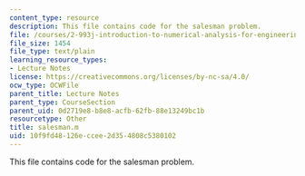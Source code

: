 ```yaml
---
content_type: resource
description: This file contains code for the salesman problem.
file: /courses/2-993j-introduction-to-numerical-analysis-for-engineering-13-002j-spring-2005/10f9fd48126eccee2d354808c5380102_salesman.m
file_size: 1454
file_type: text/plain
learning_resource_types:
- Lecture Notes
license: https://creativecommons.org/licenses/by-nc-sa/4.0/
ocw_type: OCWFile
parent_title: Lecture Notes
parent_type: CourseSection
parent_uid: 0d2719e8-b8e8-acfb-62fb-88e13249bc1b
resourcetype: Other
title: salesman.m
uid: 10f9fd48-126e-ccee-2d35-4808c5380102
---
```

This file contains code for the salesman problem.